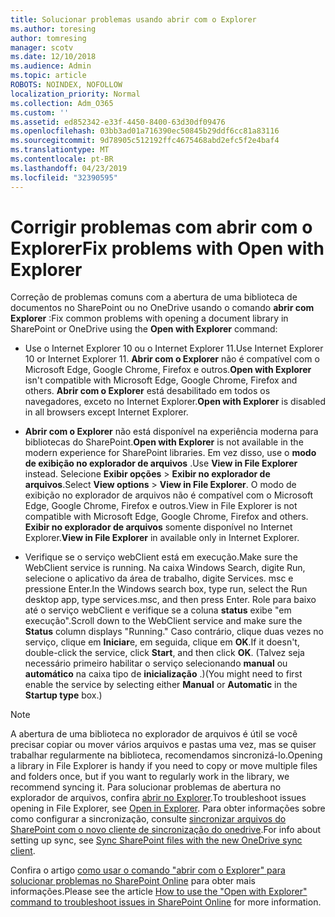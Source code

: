 ```yaml
---
title: Solucionar problemas usando abrir com o Explorer
ms.author: toresing
author: tomresing
manager: scotv
ms.date: 12/10/2018
ms.audience: Admin
ms.topic: article
ROBOTS: NOINDEX, NOFOLLOW
localization_priority: Normal
ms.collection: Adm_O365
ms.custom: ''
ms.assetid: ed852342-e33f-4450-8400-63d30df09476
ms.openlocfilehash: 03bb3ad01a716390ec50845b29ddf6cc81a83116
ms.sourcegitcommit: 9d78905c512192ffc4675468abd2efc5f2e4baf4
ms.translationtype: MT
ms.contentlocale: pt-BR
ms.lasthandoff: 04/23/2019
ms.locfileid: "32390595"
---
```

# <a name="fix-problems-with-open-with-explorer"></a><span data-ttu-id="b21f5-102">Corrigir problemas com abrir com o Explorer</span><span class="sxs-lookup"><span data-stu-id="b21f5-102">Fix problems with Open with Explorer</span></span>

<span data-ttu-id="b21f5-103">Correção de problemas comuns com a abertura de uma biblioteca de documentos no SharePoint ou no OneDrive usando o comando **abrir com Explorer** :</span><span class="sxs-lookup"><span data-stu-id="b21f5-103">Fix common problems with opening a document library in SharePoint or OneDrive using the **Open with Explorer** command:</span></span> 
  
- <span data-ttu-id="b21f5-104">Use o Internet Explorer 10 ou o Internet Explorer 11.</span><span class="sxs-lookup"><span data-stu-id="b21f5-104">Use Internet Explorer 10 or Internet Explorer 11.</span></span> <span data-ttu-id="b21f5-105">**Abrir com o Explorer** não é compatível com o Microsoft Edge, Google Chrome, Firefox e outros.</span><span class="sxs-lookup"><span data-stu-id="b21f5-105">**Open with Explorer** isn't compatible with Microsoft Edge, Google Chrome, Firefox and others.</span></span> <span data-ttu-id="b21f5-106">**Abrir com o Explorer** está desabilitado em todos os navegadores, exceto no Internet Explorer.</span><span class="sxs-lookup"><span data-stu-id="b21f5-106">**Open with Explorer** is disabled in all browsers except Internet Explorer.</span></span> 
    
- <span data-ttu-id="b21f5-107">**Abrir com o Explorer** não está disponível na experiência moderna para bibliotecas do SharePoint.</span><span class="sxs-lookup"><span data-stu-id="b21f5-107">**Open with Explorer** is not available in the modern experience for SharePoint libraries.</span></span> <span data-ttu-id="b21f5-108">Em vez disso, use o **modo de exibição no explorador de arquivos** .</span><span class="sxs-lookup"><span data-stu-id="b21f5-108">Use **View in File Explorer** instead.</span></span> <span data-ttu-id="b21f5-109">Selecione **Exibir opções** \> **Exibir no explorador de arquivos**.</span><span class="sxs-lookup"><span data-stu-id="b21f5-109">Select **View options** \> **View in File Explorer**.</span></span> <span data-ttu-id="b21f5-110">O modo de exibição no explorador de arquivos não é compatível com o Microsoft Edge, Google Chrome, Firefox e outros.</span><span class="sxs-lookup"><span data-stu-id="b21f5-110">View in File Explorer is not compatible with Microsoft Edge, Google Chrome, Firefox and others.</span></span> <span data-ttu-id="b21f5-111">**Exibir no explorador de arquivos** somente disponível no Internet Explorer.</span><span class="sxs-lookup"><span data-stu-id="b21f5-111">**View in File Explorer** in available only in Internet Explorer.</span></span> 
    
- <span data-ttu-id="b21f5-112">Verifique se o serviço webClient está em execução.</span><span class="sxs-lookup"><span data-stu-id="b21f5-112">Make sure the WebClient service is running.</span></span> <span data-ttu-id="b21f5-113">Na caixa Windows Search, digite Run, selecione o aplicativo da área de trabalho, digite Services. msc e pressione Enter.</span><span class="sxs-lookup"><span data-stu-id="b21f5-113">In the Windows search box, type run, select the Run desktop app, type services.msc, and then press Enter.</span></span> <span data-ttu-id="b21f5-114">Role para baixo até o serviço webClient e verifique se a coluna **status** exibe "em execução".</span><span class="sxs-lookup"><span data-stu-id="b21f5-114">Scroll down to the WebClient service and make sure the **Status** column displays "Running."</span></span> <span data-ttu-id="b21f5-115">Caso contrário, clique duas vezes no serviço, clique em **Iniciar**e, em seguida, clique em **OK**.</span><span class="sxs-lookup"><span data-stu-id="b21f5-115">If it doesn't, double-click the service, click **Start**, and then click **OK**.</span></span> <span data-ttu-id="b21f5-116">(Talvez seja necessário primeiro habilitar o serviço selecionando **manual** ou **automático** na caixa tipo de **inicialização** .)</span><span class="sxs-lookup"><span data-stu-id="b21f5-116">(You might need to first enable the service by selecting either **Manual** or **Automatic** in the **Startup type** box.)</span></span> 
    
> [!NOTE]
> <span data-ttu-id="b21f5-117">A abertura de uma biblioteca no explorador de arquivos é útil se você precisar copiar ou mover vários arquivos e pastas uma vez, mas se quiser trabalhar regularmente na biblioteca, recomendamos sincronizá-lo.</span><span class="sxs-lookup"><span data-stu-id="b21f5-117">Opening a library in File Explorer is handy if you need to copy or move multiple files and folders once, but if you want to regularly work in the library, we recommend syncing it.</span></span> <span data-ttu-id="b21f5-118">Para solucionar problemas de abertura no explorador de arquivos, confira [abrir no Explorer](https://go.microsoft.com/fwlink/?linkid=871665).</span><span class="sxs-lookup"><span data-stu-id="b21f5-118">To troubleshoot issues opening in File Explorer, see [Open in Explorer](https://go.microsoft.com/fwlink/?linkid=871665).</span></span> <span data-ttu-id="b21f5-119">Para obter informações sobre como configurar a sincronização, consulte [sincronizar arquivos do SharePoint com o novo cliente de sincronização do onedrive](https://go.microsoft.com/fwlink/?linkid=871666).</span><span class="sxs-lookup"><span data-stu-id="b21f5-119">For info about setting up sync, see [Sync SharePoint files with the new OneDrive sync client](https://go.microsoft.com/fwlink/?linkid=871666).</span></span>
  
<span data-ttu-id="b21f5-120">Confira o artigo [como usar o comando "abrir com o Explorer" para solucionar problemas no SharePoint Online](https://support.office.com/article/How-to-use-the-Open-with-Explorer-command-to-troubleshoot-issues-in-SharePoint-Online-87155331-0c92-4224-a4c1-da5c21c4ade4) para obter mais informações.</span><span class="sxs-lookup"><span data-stu-id="b21f5-120">Please see the article [How to use the "Open with Explorer" command to troubleshoot issues in SharePoint Online](https://support.office.com/article/How-to-use-the-Open-with-Explorer-command-to-troubleshoot-issues-in-SharePoint-Online-87155331-0c92-4224-a4c1-da5c21c4ade4) for more information.</span></span> 
  

